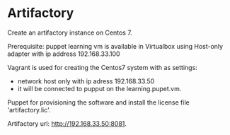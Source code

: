 # Artifactory
Create an artifactory instance on Centos 7.

Prerequisite: puppet learning vm is available in Virtualbox using Host-only adapter with ip address 192.168.33.100

Vagrant is used for creating the Centos7 system with as settings:
- network host only with ip adress 192.168.33.50
- it will be connected to pupput on the learning.pupet.vm.

Puppet for provisioning the software and install the license file 'artifactory.lic'.

Artifactory url: http://192.168.33.50:8081.
